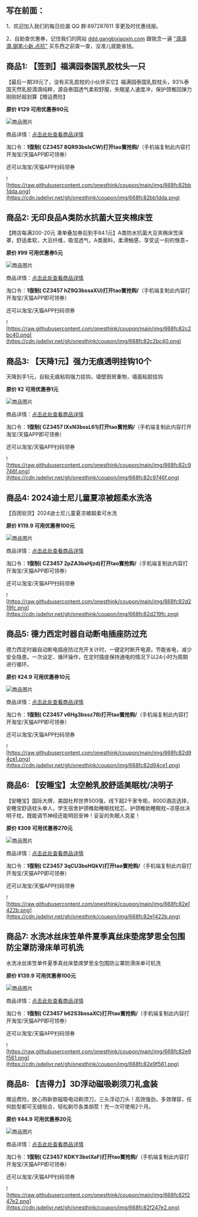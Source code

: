 ## 写在前面：

1、欢迎加入我们的每日捡漏 QQ 群:897287611 享更及时优惠线报。

2、自助查优惠券，记住我们的网站 [ddd.gangbixiaoxin.com](https://ddd.gangbixiaoxin.com) 跟我念一遍 ["滴滴滴.钢笔小新.点抗"](https://ddd.gangbixiaoxin.com) 买东西之前查一查，没准儿就能省钱。

## 商品1: 【签到】福满园泰国乳胶枕头一只

【最后一期39元了，没有买乳胶枕的小伙伴买它】福满园泰国乳胶枕头，93%泰国天然乳胶滴滴纯粹，源自泰国透气柔软舒服，失眠星人速度冲，保护颈椎回弹力刚刚好超划算【赠运费险】

**原价 ¥129 可用优惠券90元**

![商品图片](https://img.alicdn.com/imgextra/i2/2809342395/O1CN01Kql91f1TYxWnhcCuV_!!2809342395.jpg)

商品详情：[点击此处查看商品详情](https://s.click.taobao.com/t?e=m%3D2%26s%3DV1LnEXmZ17xw4vFB6t2Z2ueEDrYVVa64yK8Cckff7TVRAdhuF14FMbxqL%2B7oeepXJ1gyddu7kN%2FWbLW7uhxyboGvCrJWHk1%2FTyVl44vrPmd3miNKHWpinpVm%2FOAUUFw71qrpxiwMoCNxc1AtbZGVS2UdWHa6%2FsfVYs2GH%2FOZ5VQLZMqoQW%2BfuKGzo1lVxIioAWjxWCoy59nRWeEIhhQplavv%2FXZnA2hW001BulM8kf4rVwIt9C2SjX7%2FfYfacPNilbRMz6GTKAYZjQKfJ2UQf03O4wtQ3K90uPwKbyPejWY%2FtNi7T6I7CkHbCfn0vB1vX0%2B3obhRTo5xKmPmpIKZsA%3D%3D&amp;union_lens=lensId:TAPI@1720698910@213f3154_137f_190a1a5b76d_3db2@01)

淘口令：**1復制( CZ3457 8QR93bsIxCW)打开tao寳抢购/**（手机端复制此内容打开淘宝/天猫APP即可领券）</p>

还可以淘宝/天猫APP扫码领券

![https://raw.githubusercontent.com/onesthink/coupon/main/img/668fc82bb1dda.png](https://cdn.jsdelivr.net/gh/onesthink/coupon/img/668fc82bb1dda.png)

## 商品2: 无印良品A类防水抗菌大豆夹棉床笠

【跨店每满200-20元  凑单叠加券后到手84.1元】A类防水抗菌大豆夹棉床笠床罩，舒适柔软，大豆纤维，吸湿透气，A类面料，柔滑触感，享受这一刻的惬意~

**原价 ¥99 可用优惠券5元**

![商品图片](https://img.alicdn.com/imgextra/i3/69900391/O1CN01jBGRFP1El7nnuqJez_!!69900391.png)

商品详情：[点击此处查看商品详情](https://s.click.taobao.com/t?e=m%3D2%26s%3DzzC9WWQsNeZw4vFB6t2Z2ueEDrYVVa64yK8Cckff7TVRAdhuF14FMbxqL%2B7oeepX8sviUM61dt3WbLW7uhxyboGvCrJWHk1%2FTyVl44vrPmd3miNKHWpinpVm%2FOAUUFw71qrpxiwMoCNxc1AtbZGVS228zTjtBLC1BwJs9pSKmVwLZMqoQW%2BfuKGzo1lVxIioN%2BqVM4ZpyAF%2FcXfl3zQqVqPxHvLBBMOj3%2Fpz3ydXfg8itPyAAHwc7UeCGjwC6giUZTjoJLf%2BziA4%2BfirBrx7mM7AMx9cWAx%2BEiM%2FlSG%2FbZQESdgqspzGm7hr6e5nPlrXU1NVKZy3ECfGDF1NzTQoPw%3D%3D&amp;union_lens=lensId:TAPI@1720698912@210751db_226c_190a1a5beab_6cd8@01)

淘口令：**1復制( CZ3457 hZ9Q3bssaXU)打开tao寳抢购/**（手机端复制此内容打开淘宝/天猫APP即可领券）</p>

还可以淘宝/天猫APP扫码领券

![https://raw.githubusercontent.com/onesthink/coupon/main/img/668fc82c2bc40.png](https://cdn.jsdelivr.net/gh/onesthink/coupon/img/668fc82c2bc40.png)

## 商品3: 【天降1元】强力无痕透明挂钩10个

天降到手1元，自粘无痕粘钩强力挂钩，墙壁厨房重物，墙面粘胶挂钩

**原价 ¥2 可用优惠券1元**

![商品图片](https://img.alicdn.com/i2/3937219703/O1CN01QqnEKe2LY1yczKqCz_!!3937219703-0-C2M.jpg)

商品详情：[点击此处查看商品详情](https://s.click.taobao.com/t?e=m%3D2%26s%3DiehPPAvzGyJw4vFB6t2Z2ueEDrYVVa64yK8Cckff7TVRAdhuF14FMbxqL%2B7oeepXt4hWD5k2kjPWbLW7uhxyboGvCrJWHk1%2FTyVl44vrPmd3miNKHWpinpVm%2FOAUUFw71qrpxiwMoCNxc1AtbZGVSxgF69aVnJe8X85933pRetALZMqoQW%2BfuKGzo1lVxIiodUxnRuA8P5IoUdXP1qI0nwIqeCDGM%2BONhFeRTnh%2BVyxf0unC4jGHLpN0S0lZfo8mlbRMz6GTKAYZjQKfJ2UQf03O4wtQ3K90XXhKrcBJdMwG6uHjIrbvYRhC2gPyIPYTX0%2B3obhRTo5xKmPmpIKZsA%3D%3D&amp;umpChannel=tblmqdyh&amp;u_channel=tblmqdyh&amp;union_lens=lensId:TAPI@1720698913@21087013_1392_190a1a5c3e2_e270@01)

淘口令：**1復制( CZ3457 lXxN3bssL61)打开tao寳抢购/**（手机端复制此内容打开淘宝/天猫APP即可领券）</p>

还可以淘宝/天猫APP扫码领券

![https://raw.githubusercontent.com/onesthink/coupon/main/img/668fc82c9746f.png](https://cdn.jsdelivr.net/gh/onesthink/coupon/img/668fc82c9746f.png)

## 商品4: 2024迪士尼儿童夏凉被超柔水洗洛

【百团验货】2024迪士尼儿童夏凉被超柔可水洗

**原价 ¥119.9 可用优惠券100元**

![商品图片](https://img.alicdn.com/bao/uploaded/i1/2013684549/O1CN01NGIUkP1jTUffLAN69_!!2013684549.jpg)

商品详情：[点击此处查看商品详情](https://s.click.taobao.com/t?e=m%3D2%26s%3DB7s5CFub8%2FNw4vFB6t2Z2ueEDrYVVa64XoO8tOebS%2BdRAdhuF14FMbxqL%2B7oeepX5x%2BIUlGKNpXWbLW7uhxyboGvCrJWHk1%2FTyVl44vrPmd3miNKHWpinpVm%2FOAUUFw71qrpxiwMoCNxc1AtbZGVS1%2B6y9UKeWrElSIQbpQl%2FlMLZMqoQW%2BfuKGzo1lVxIio0cuN7%2FjWyZm4CLdUrJlZSHbZrf0vObl32Bg1DtovpxpwGLscjvne6MEsm4g3aPyllbRMz6GTKAYZjQKfJ2UQf03O4wtQ3K90k8IJaq3v7HItusXug1bscO%2F0nJMmdqhjX0%2B3obhRTo5xKmPmpIKZsA%3D%3D&amp;union_lens=lensId:TAPI@1720698915@213f7fa2_136f_190a1a5cc66_6d35@01)

淘口令：**1復制( CZ3457 2pZA3bsHjzd)打开tao寳抢购/**（手机端复制此内容打开淘宝/天猫APP即可领券）</p>

还可以淘宝/天猫APP扫码领券

![https://raw.githubusercontent.com/onesthink/coupon/main/img/668fc82d219fc.png](https://cdn.jsdelivr.net/gh/onesthink/coupon/img/668fc82d219fc.png)

## 商品5: 德力西定时器自动断电插座防过充

德力西定时器自动断电插座防过充开关计时，一键定时断开电源，节能省电，减少安全隐患。一次设定、循环操作，在定时插座保持通电的情况下以24小时为周期进行循环。

**原价 ¥24.9 可用优惠券10元**

![商品图片](https://img.alicdn.com/imgextra/i3/654163069/O1CN017fNpGw1YXeUbht1vx_!!654163069.jpg)

商品详情：[点击此处查看商品详情](https://s.click.taobao.com/t?e=m%3D2%26s%3DNY1VtDnujahw4vFB6t2Z2ueEDrYVVa64yK8Cckff7TVRAdhuF14FMbxqL%2B7oeepXlovu%2FCElQOvWbLW7uhxyboGvCrJWHk1%2FTyVl44vrPmd3miNKHWpinpVm%2FOAUUFw71qrpxiwMoCNxc1AtbZGVS%2B6VPuo9dlCYUJqILrrTx4GMHuv7RoNv0Q0jFsbsQ7KWnW9GB%2B67hHSHhfDSWVrWecEt0z4A0XGrCvykNt8wFH2gXA91s94lWTq0V9JLtTBHlbRMz6GTKAYZjQKfJ2UQf03O4wtQ3K90XH5t%2B8W%2BDyU%2BsTJjQ0UXR6zBQhFlaMB%2FX0%2B3obhRTo5xKmPmpIKZsA%3D%3D&amp;union_lens=lensId:TAPI@1720698917@21047bb5_138b_190a1a5d1c9_9fa9@01)

淘口令：**1復制( CZ3457 v6Hg3bssz78)打开tao寳抢购/**（手机端复制此内容打开淘宝/天猫APP即可领券）</p>

还可以淘宝/天猫APP扫码领券

![https://raw.githubusercontent.com/onesthink/coupon/main/img/668fc82d94ce1.png](https://cdn.jsdelivr.net/gh/onesthink/coupon/img/668fc82d94ce1.png)

## 商品6: 【安睡宝】太空舱乳胶舒适美眠枕/决明子

【安睡宝】国际大牌，美国杜邦世界500强，线下超2千家专柜，8000酒店选择，安睡宝舒适枕头单人，学生宿舍护颈椎助睡眠枕枕芯，护颈椎助睡眠枕~凉感丝决明子枕，既能调节神经还能明目安神！妥妥的失眠人克星！

**原价 ¥309 可用优惠券270元**

![商品图片](https://img.alicdn.com/i4/2430446735/O1CN01qTyaDP1zcgRMNpBYp_!!2430446735.jpg)

商品详情：[点击此处查看商品详情](https://s.click.taobao.com/t?e=m%3D2%26s%3D2%2F2HoFzqDDRw4vFB6t2Z2ueEDrYVVa64yK8Cckff7TVRAdhuF14FMbxqL%2B7oeepXMMgx22UI05bWbLW7uhxyboGvCrJWHk1%2FTyVl44vrPmd3miNKHWpinpVm%2FOAUUFw71qrpxiwMoCNxc1AtbZGVS%2B8x9PBx1nnFosqNemoWcUMLZMqoQW%2BfuKGzo1lVxIioooryGjHptQKay1hLpASDM%2BvZ6PdQqDNWxZSG26%2BGR5iwu%2BRBDcIh%2F5EJNdheiHc4ws5zs%2B1EtQ44%2BfirBrx7mM7AMx9cWAx%2BEiM%2FlSG%2FbZSRuUoTVxkzAIQl0Dq9zec1U1NVKZy3ECfGDF1NzTQoPw%3D%3D&amp;union_lens=lensId:TAPI@1720698918@212ce176_137c_190a1a5d77e_6e3b@01)

淘口令：**1復制( CZ3457 3qCU3bsHQkV)打开tao寳抢购/**（手机端复制此内容打开淘宝/天猫APP即可领券）</p>

还可以淘宝/天猫APP扫码领券

![https://raw.githubusercontent.com/onesthink/coupon/main/img/668fc82e1422b.png](https://cdn.jsdelivr.net/gh/onesthink/coupon/img/668fc82e1422b.png)

## 商品7: 水洗冰丝床笠单件夏季真丝床垫席梦思全包围防尘罩防滑床单可机洗

水洗冰丝床笠单件夏季真丝床垫席梦思全包围防尘罩防滑床单可机洗

**原价 ¥139.9 可用优惠券100元**

![商品图片](https://img.alicdn.com/bao/uploaded/i2/89291306/O1CN01hW3wCp1LWCDOnK4Ef_!!89291306.jpg)

商品详情：[点击此处查看商品详情](https://s.click.taobao.com/t?e=m%3D2%26s%3DjMqLqih%2FUFdw4vFB6t2Z2ueEDrYVVa64XoO8tOebS%2BdRAdhuF14FMc9VZZju8fcBRitN3%2FurF3zWbLW7uhxyboGvCrJWHk1%2FTyVl44vrPmd3miNKHWpinpVm%2FOAUUFw71qrpxiwMoCNxc1AtbZGVS1dwNkJpxRrv4dElkX92pBL9Umq014SDk%2F3G4s1I7HnfusdiKT0O7oPblJTZp8NDLzZVlYeoW1jr%2BeerqFxPOi%2BYZzFPEB5CjR05NsnCEQBpwzzMEQiiMytVkSKsL%2FKbNdOG7fwodBwmhZleNyPz3oD%2B72FTJl%2FjjLRc4Q%2FBjqg7ca2JNko0gYMhhQs2DjqgEA%3D%3D&amp;union_lens=lensId:TAPI@1720698921@213da57d_137f_190a1a5e29e_2198@01)

淘口令：**1復制( CZ3457 b62S3bssaXC)打开tao寳抢购/**（手机端复制此内容打开淘宝/天猫APP即可领券）</p>

还可以淘宝/天猫APP扫码领券

![https://raw.githubusercontent.com/onesthink/coupon/main/img/668fc82e9f561.png](https://cdn.jsdelivr.net/gh/onesthink/coupon/img/668fc82e9f561.png)

## 商品8: 【吉得力】3D浮动磁吸剃须刀礼盒装

赠运费险，放心购新款磁吸电动剃须刀，三头浮动刀头！高效强劲，多效理容，任何脸型都可无缝贴合，轻松剃尽各类胡茬！充一次可使用2个月。

**原价 ¥44.9 可用优惠券20元**

![商品图片](https://img.alicdn.com/i4/2215935848383/O1CN01kjvFnB2BnTBHXGk1J_!!2215935848383.jpg)

商品详情：[点击此处查看商品详情](https://s.click.taobao.com/t?e=m%3D2%26s%3DhJAxrilBaChw4vFB6t2Z2ueEDrYVVa64yK8Cckff7TVRAdhuF14FMc9VZZju8fcBt4hWD5k2kjPWbLW7uhxyboGvCrJWHk1%2FTyVl44vrPmd3miNKHWpinpVm%2FOAUUFw71qrpxiwMoCNxc1AtbZGVS9D941LpC6ICdUnf91f5ZGHNEPXytV9ALoS4zvCRUrquI%2B3%2BkCbU36yTuFBKxKMLBIG9w6NqZToyiiqShIfNkOmdVdMMt242rOoDeK2SCiY%2BV9E%2FL7XaNmZTU1UpnLcQJ9kYvQZuIwx3oGeIQL4Fi9H08aZ0te5F35Wjm4dnDAS2hgcbUccTft%2B228n1ngbVmA%3D%3D&amp;union_lens=lensId:TAPI@1720698923@2107fcdd_1390_190a1a5e939_47c0@01)

淘口令：**1復制( CZ3457 KDKY3bstXaF)打开tao寳抢购/**（手机端复制此内容打开淘宝/天猫APP即可领券）</p>

还可以淘宝/天猫APP扫码领券

![https://raw.githubusercontent.com/onesthink/coupon/main/img/668fc82f247e2.png](https://cdn.jsdelivr.net/gh/onesthink/coupon/img/668fc82f247e2.png)

